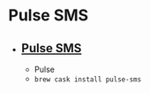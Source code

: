 # Pulse SMS
- [Pulse SMS](https://messenger.klinkerapps.com/)
  - 
  - Pulse
  - `brew cask install pulse-sms`
